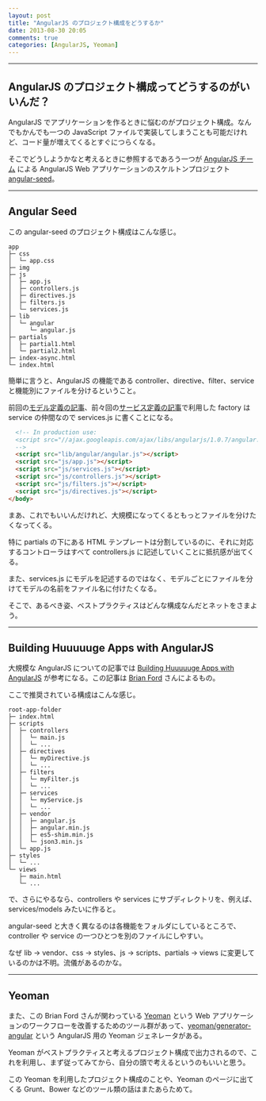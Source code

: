 ```yaml
---
layout: post
title: "AngularJS のプロジェクト構成をどうするか"
date: 2013-08-30 20:05
comments: true
categories: [AngularJS, Yeoman]
---
```


---

## AngularJS のプロジェクト構成ってどうするのがいいんだ？

AngularJS でアプリケーションを作るときに悩むのがプロジェクト構成。なんでもかんでも一つの JavaScript ファイルで実装してしまうことも可能だけれど、コード量が増えてくるとすぐにつらくなる。

そこでどうしようかなと考えるときに参照するであろう一つが [AngularJS チーム](https://github.com/angular?tab=members) による AngularJS Web アプリケーションのスケルトンプロジェクト [angular-seed](https://github.com/angular/angular-seed)。

<!-- more -->

---

## Angular Seed

この angular-seed のプロジェクト構成はこんな感じ。

```
app
├─ css
│  └─ app.css
├─ img
├─ js
│  ├─ app.js
│  ├─ controllers.js
│  ├─ directives.js
│  ├─ filters.js
│  └─ services.js
├─ lib
│  └─ angular
│     └─ angular.js
├─ partials
│  ├─ partial1.html
│  └─ partial2.html
├─ index-async.html
└─ index.html
```

簡単に言うと、AngularJS の機能である controller、directive、filter、service と機能別にファイルを分けるということ。

前回の[モデル定義の記事](/blog/2013/08/28/how-to-declare-models/)、前々回の[サービス定義の記事](/blog/2013/08/29/angularjs-web-api-call/)で利用した factory は service の仲間なので services.js に書くことになる。

``` html index.html
  <!-- In production use:
  <script src="//ajax.googleapis.com/ajax/libs/angularjs/1.0.7/angular.min.js"></script>
  -->
  <script src="lib/angular/angular.js"></script>
  <script src="js/app.js"></script>
  <script src="js/services.js"></script>
  <script src="js/controllers.js"></script>
  <script src="js/filters.js"></script>
  <script src="js/directives.js"></script>
</body>
```

まあ、これでもいいんだけれど、大規模になってくるともっとファイルを分けたくなってくる。

特に partials の下にある HTML テンプレートは分割しているのに、それに対応するコントローラはすべて controllers.js に記述していくことに抵抗感が出てくる。

また、services.js にモデルを記述するのではなく、モデルごとにファイルを分けてモデルの名前をファイル名に付けたくなる。

そこで、あるべき姿、ベストプラクティスはどんな構成なんだとネットをさまよう。

---

## Building Huuuuuge Apps with AngularJS

大規模な AngularJS についての記事では [Building Huuuuuge Apps with AngularJS](http://briantford.com/blog/huuuuuge-angular-apps.html) が参考になる。この記事は [Brian Ford](https://twitter.com/briantford) さんによるもの。

ここで推奨されている構成はこんな感じ。

```
root-app-folder
├─ index.html
├─ scripts
│  ├─ controllers
│  │  └─ main.js
│  │  └─ ...
│  ├─ directives
│  │  └─ myDirective.js
│  │  └─ ...
│  ├─ filters
│  │  └─ myFilter.js
│  │  └─ ...
│  ├─ services
│  │  └─ myService.js
│  │  └─ ...
│  ├─ vendor
│  │  ├─ angular.js
│  │  ├─ angular.min.js
│  │  ├─ es5-shim.min.js
│  │  └─ json3.min.js
│  └─ app.js
├─ styles
│  └─ ...
└─ views
   ├─ main.html
   └─ ...
```

で、さらにやるなら、controllers や services にサブディレクトリを、例えば、services/models みたいに作ると。

angular-seed と大きく異なるのは各機能をフォルダにしているところで、controller や service の一つひとつを別のファイルにしやすい。

なぜ lib -> vendor、css -> styles、js -> scripts、partials -> views に変更しているのかは不明。流儀があるのかな。

---

## Yeoman

また、この Brian Ford さんが関わっている [Yeoman](http://yeoman.io) という Web アプリケーションのワークフローを改善するためのツール群があって、[yeoman/generator-angular](https://github.com/yeoman/generator-angular) という AngularJS 用の Yeoman ジェネレータがある。

Yeoman がベストプラクティスと考えるプロジェクト構成で出力されるので、これを利用し、まず従ってみてから、自分の頭で考えるというのもいいと思う。

この Yeoman を利用したプロジェクト構成のことや、Yeoman のページに出てくる Grunt、Bower などのツール類の話はまたあらためて。
